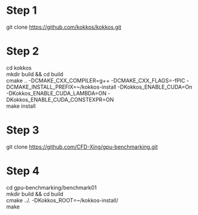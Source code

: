 # Step 1
git clone https://github.com/kokkos/kokkos.git

# Step 2
cd kokkos\
mkdir build && cd build\
cmake .. -DCMAKE_CXX_COMPILER=g++ -DCMAKE_CXX_FLAGS=-fPIC -DCMAKE_INSTALL_PREFIX=~/kokkos-install -DKokkos_ENABLE_CUDA=On -DKokkos_ENABLE_CUDA_LAMBDA=ON -DKokkos_ENABLE_CUDA_CONSTEXPR=ON\
make install

# Step 3
git clone https://github.com/CFD-Xing/gpu-benchmarking.git

# Step 4
cd gpu-benchmarking/benchmark01\
mkdir build && cd build\
cmake ../. -DKokkos_ROOT=~/kokkos-install/\
make
